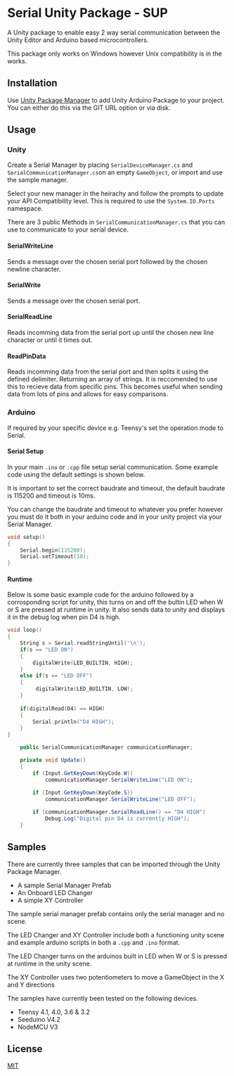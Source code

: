 # Serial Unity Package - SUP

A Unity package to enable easy 2 way serial communication between the Unity Editor and Arduino based microcontrollers. 

This package only works on Windows however Unix compatibility is in the works.

## Installation

Use [Unity Package Manager](https://docs.unity3d.com/Manual/upm-ui.html) to add Unity Arduino Package to your project. You can either do this via the GIT URL option or via disk.

## Usage
### Unity
Create a Serial Manager by placing ```SerialDeviceManager.cs``` and ```SerialCommunicationManager.cs```on an empty ```GameObject```, or import and use the sample manager.

Select your new manager in the heirachy and follow the prompts to update your API Compatibility level. This is required to use the ```System.IO.Ports``` namespace.

There are 3 public Methods in  ```SerialCommunicationManager.cs``` that you can use to communicate to your serial device.

#### SerialWriteLine
Sends a message over the chosen serial port followed by the chosen newline character. 
#### SerialWrite
Sends a message over the chosen serial port.
#### SerialReadLine 
Reads incomming data from the serial port up until the chosen new line character or until it times out.
#### ReadPinData
Reads incomming data from the serial port and then splits it using the defined delimiter. Returning an array of strings.  It is reccomended to use this to recieve data from specific pins. This becomes useful when sending data from lots of pins and allows for easy comparisons.

### Arduino
If required by your specific device e.g. Teensy's set the operation mode to Serial.

#### Serial Setup
In your main ```.ino``` or ```.cpp``` file setup serial communication.  Some example code using the default settings is shown below.

It is important to set the correct baudrate and timeout, the default baudrate is 115200 and timeout is 10ms.

You can change the baudrate and timeout to whatever you prefer however you must do it both in your arduino code and in your unity project via your Serial Manager.

```cpp
void setup() 
{
  	Serial.begin(115200);
  	Serial.setTimeout(10);
}
```

#### Runtime
Below is some basic example code for the arduino followed by a corrosponding script for unity, this turns on and off the bultin LED when W or S are pressed at runtime in unity. It also sends data to unity and displays it in the debug log when pin D4 is high. 
```cpp
void loop() 
{
  	String s = Serial.readStringUntil('\n');
  	if(s == "LED ON")
  	{
   		digitalWrite(LED_BUILTIN, HIGH);
  	}
  	else if(s == "LED OFF")
  	{
   		 digitalWrite(LED_BUILTIN, LOW);
  	}
	
  	if(digitalRead(D4) == HIGH)
  	{
  		Serial.println("D4 HIGH");
  	}
}
```

```c#
    public SerialCommunicationManager communicationManager;

    private void Update()
    {
     	if (Input.GetKeyDown(KeyCode.W))
        	communicationManager.SerialWriteLine("LED ON");
        
    	if (Input.GetKeyDown(KeyCode.S))
        	communicationManager.SerialWriteLine("LED OFF");

     	if (communicationManager.SerialReadLine() == "D4 HIGH")
        	Debug.Log("Digital pin D4 is currently HIGH");
    }
```

## Samples
There are currently three samples that can be imported through the Unity Package Manager.

- A sample Serial Manager Prefab
- An Onboard LED Changer
- A simple XY Controller

The sample serial manager prefab contains only the serial manager and no scene.

The LED Changer and XY Controller include both a functioning unity scene and example arduino scripts in both a ```.cpp``` and ```.ino``` format.

The LED Changer turns on the arduinos built in LED when W or S is pressed at runtime in the unity scene.

The XY Controller uses two potentiometers to move a GameObject in the X and Y directions

The samples have currently been tested on the following devices.

- Teensy 4.1, 4.0, 3.6 & 3.2
- Seeduino V4.2
- NodeMCU V3

## License
[MIT](https://github.com/HSoar96/Serial-Unity-Package/main/LICENSE.md)
